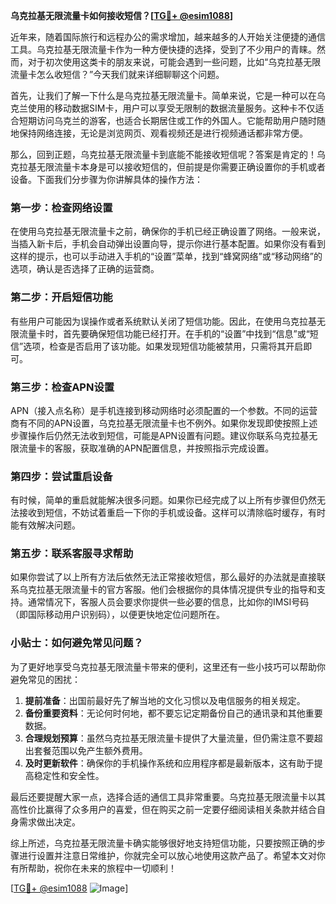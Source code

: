 **乌克拉基无限流量卡如何接收短信？[[TG💪+ @esim1088](https://t.me/s/esim1088)]**

近年来，随着国际旅行和远程办公的需求增加，越来越多的人开始关注便捷的通信工具。乌克拉基无限流量卡作为一种方便快捷的选择，受到了不少用户的青睐。然而，对于初次使用这类卡的朋友来说，可能会遇到一些问题，比如“乌克拉基无限流量卡怎么收短信？”今天我们就来详细聊聊这个问题。

首先，让我们了解一下什么是乌克拉基无限流量卡。简单来说，它是一种可以在乌克兰使用的移动数据SIM卡，用户可以享受无限制的数据流量服务。这种卡不仅适合短期访问乌克兰的游客，也适合长期居住或工作的外国人。它能帮助用户随时随地保持网络连接，无论是浏览网页、观看视频还是进行视频通话都非常方便。

那么，回到正题，乌克拉基无限流量卡到底能不能接收短信呢？答案是肯定的！乌克拉基无限流量卡本身是可以接收短信的，但前提是你需要正确设置你的手机或者设备。下面我们分步骤为你讲解具体的操作方法：

### 第一步：检查网络设置

在使用乌克拉基无限流量卡之前，确保你的手机已经正确设置了网络。一般来说，当插入新卡后，手机会自动弹出设置向导，提示你进行基本配置。如果你没有看到这样的提示，也可以手动进入手机的“设置”菜单，找到“蜂窝网络”或“移动网络”的选项，确认是否选择了正确的运营商。

### 第二步：开启短信功能

有些用户可能因为误操作或者系统默认关闭了短信功能。因此，在使用乌克拉基无限流量卡时，首先要确保短信功能已经打开。在手机的“设置”中找到“信息”或“短信”选项，检查是否启用了该功能。如果发现短信功能被禁用，只需将其开启即可。

### 第三步：检查APN设置

APN（接入点名称）是手机连接到移动网络时必须配置的一个参数。不同的运营商有不同的APN设置，乌克拉基无限流量卡也不例外。如果你发现即使按照上述步骤操作后仍然无法收到短信，可能是APN设置有问题。建议你联系乌克拉基无限流量卡的客服，获取准确的APN配置信息，并按照指示完成设置。

### 第四步：尝试重启设备

有时候，简单的重启就能解决很多问题。如果你已经完成了以上所有步骤但仍然无法接收到短信，不妨试着重启一下你的手机或设备。这样可以清除临时缓存，有时能有效解决问题。

### 第五步：联系客服寻求帮助

如果你尝试了以上所有方法后依然无法正常接收短信，那么最好的办法就是直接联系乌克拉基无限流量卡的官方客服。他们会根据你的具体情况提供专业的指导和支持。通常情况下，客服人员会要求你提供一些必要的信息，比如你的IMSI号码（即国际移动用户识别码），以便更快地定位问题所在。

### 小贴士：如何避免常见问题？

为了更好地享受乌克拉基无限流量卡带来的便利，这里还有一些小技巧可以帮助你避免常见的困扰：

1. **提前准备**：出国前最好先了解当地的文化习惯以及电信服务的相关规定。
2. **备份重要资料**：无论何时何地，都不要忘记定期备份自己的通讯录和其他重要数据。
3. **合理规划预算**：虽然乌克拉基无限流量卡提供了大量流量，但仍需注意不要超出套餐范围以免产生额外费用。
4. **及时更新软件**：确保你的手机操作系统和应用程序都是最新版本，这有助于提高稳定性和安全性。

最后还要提醒大家一点，选择合适的通信工具非常重要。乌克拉基无限流量卡以其高性价比赢得了众多用户的喜爱，但在购买之前一定要仔细阅读相关条款并结合自身需求做出决定。

综上所述，乌克拉基无限流量卡确实能够很好地支持短信功能，只要按照正确的步骤进行设置并注意日常维护，你就完全可以放心地使用这款产品了。希望本文对你有所帮助，祝你在未来的旅程中一切顺利！

[[TG💪+ @esim1088](https://t.me/s/esim1088) ![Image](https://i.postimg.cc/4NQfJmqS/Snipaste-2025-05-13-00-14-12.png)]